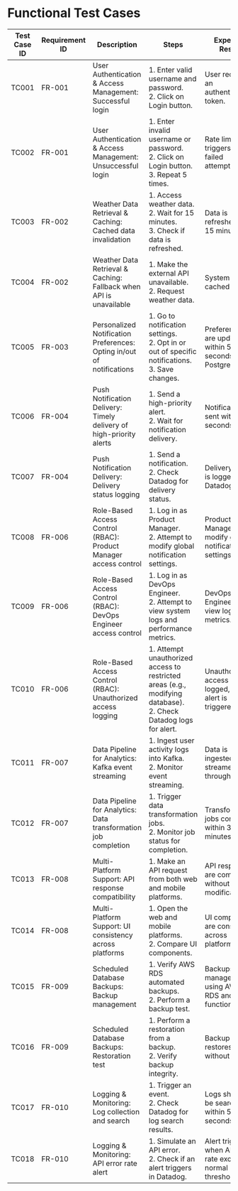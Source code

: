 # Functional Test Cases

| Test Case ID | Requirement ID | Description                                                       | Steps                                                                                                                                               | Expected Result                                                        | Actual Result | Status (Pass/Fail) |
|--------------|----------------|-------------------------------------------------------------------|-----------------------------------------------------------------------------------------------------------------------------------------------------|------------------------------------------------------------------------|---------------|---------------------|
| TC001        | FR-001         | User Authentication & Access Management: Successful login         | 1. Enter valid username and password. <br> 2. Click on Login button.                                                                                | User receives an authentication token.                                 | ...           | ...                 |
| TC002        | FR-001         | User Authentication & Access Management: Unsuccessful login       | 1. Enter invalid username or password. <br> 2. Click on Login button. <br> 3. Repeat 5 times.                                                      | Rate limit triggers after 5 failed attempts.                           | ...           | ...                 |
| TC003        | FR-002         | Weather Data Retrieval & Caching: Cached data invalidation        | 1. Access weather data. <br> 2. Wait for 15 minutes. <br> 3. Check if data is refreshed.                                                            | Data is refreshed after 15 minutes.                                    | ...           | ...                 |
| TC004        | FR-002         | Weather Data Retrieval & Caching: Fallback when API is unavailable | 1. Make the external API unavailable. <br> 2. Request weather data.                                                                                 | System returns cached data.                                            | ...           | ...                 |
| TC005        | FR-003         | Personalized Notification Preferences: Opting in/out of notifications | 1. Go to notification settings. <br> 2. Opt in or out of specific notifications. <br> 3. Save changes.                                              | Preferences are updated within 5 seconds in PostgreSQL.                | ...           | ...                 |
| TC006        | FR-004         | Push Notification Delivery: Timely delivery of high-priority alerts | 1. Send a high-priority alert. <br> 2. Wait for notification delivery.                                                                                | Notification is sent within 10 seconds.                                | ...           | ...                 |
| TC007        | FR-004         | Push Notification Delivery: Delivery status logging               | 1. Send a notification. <br> 2. Check Datadog for delivery status.                                                                                 | Delivery status is logged in Datadog.                                  | ...           | ...                 |
| TC008        | FR-006         | Role-Based Access Control (RBAC): Product Manager access control  | 1. Log in as Product Manager. <br> 2. Attempt to modify global notification settings.                                                                 | Product Manager can modify global notification settings.               | ...           | ...                 |
| TC009        | FR-006         | Role-Based Access Control (RBAC): DevOps Engineer access control  | 1. Log in as DevOps Engineer. <br> 2. Attempt to view system logs and performance metrics.                                                           | DevOps Engineer can view logs and metrics.                             | ...           | ...                 |
| TC010        | FR-006         | Role-Based Access Control (RBAC): Unauthorized access logging    | 1. Attempt unauthorized access to restricted areas (e.g., modifying database). <br> 2. Check Datadog logs for alert.                                 | Unauthorized access is logged, and an alert is triggered.             | ...           | ...                 |
| TC011        | FR-007         | Data Pipeline for Analytics: Kafka event streaming                | 1. Ingest user activity logs into Kafka. <br> 2. Monitor event streaming.                                                                            | Data is ingested and streamed through Kafka.                           | ...           | ...                 |
| TC012        | FR-007         | Data Pipeline for Analytics: Data transformation job completion   | 1. Trigger data transformation jobs. <br> 2. Monitor job status for completion.                                                                      | Transformation jobs complete within 30 minutes.                       | ...           | ...                 |
| TC013        | FR-008         | Multi-Platform Support: API response compatibility                | 1. Make an API request from both web and mobile platforms.                                                                                           | API responses are compatible without modification.                    | ...           | ...                 |
| TC014        | FR-008         | Multi-Platform Support: UI consistency across platforms           | 1. Open the web and mobile platforms. <br> 2. Compare UI components.                                                                                 | UI components are consistent across platforms.                        | ...           | ...                 |
| TC015        | FR-009         | Scheduled Database Backups: Backup management                     | 1. Verify AWS RDS automated backups. <br> 2. Perform a backup test.                                                                                  | Backups are managed using AWS RDS and are functioning.                | ...           | ...                 |
| TC016        | FR-009         | Scheduled Database Backups: Restoration test                      | 1. Perform a restoration from a backup. <br> 2. Verify backup integrity.                                                                               | Backup restores without issues.                                        | ...           | ...                 |
| TC017        | FR-010         | Logging & Monitoring: Log collection and search                   | 1. Trigger an event. <br> 2. Check Datadog for log search results.                                                                                  | Logs should be searchable within 5 seconds.                            | ...           | ...                 |
| TC018        | FR-010         | Logging & Monitoring: API error rate alert                        | 1. Simulate an API error. <br> 2. Check if an alert triggers in Datadog.                                                                              | Alert triggers when API error rate exceeds normal thresholds.         | ...           | ...                 |
